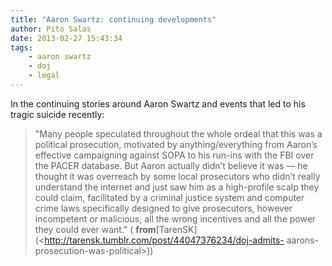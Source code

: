 ```yaml
---
title: "Aaron Swartz: continuing developments"
author: Pito Salas
date: 2013-02-27 15:43:34
tags:
    - aaron swartz
    - doj
    - legal
---
```



In the continuing stories around Aaron Swartz and events that led to his
tragic suicide recently:

> "Many people speculated throughout the whole ordeal that this was a
> political prosecution, motivated by anything/everything from Aaron’s
> effective campaigning against SOPA to his run-ins with the FBI over the
> PACER database. But Aaron actually didn’t believe it was — he thought it was
> overreach by some local prosecutors who didn’t really understand the
> internet and just saw him as a high-profile scalp they could claim,
> facilitated by a criminal justice system and computer crime laws
> specifically designed to give prosecutors, however incompetent or malicious,
> all the wrong incentives and all the power they could ever want." (
> **from**[TarenSK](<http://tarensk.tumblr.com/post/44047376234/doj-admits-
> aarons-prosecution-was-political>))



